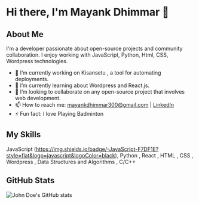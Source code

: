 # Hi there, I'm Mayank Dhimmar 👋

## About Me
I'm a  developer passionate about open-source projects and community collaboration. I enjoy working with JavaScript, Python, Html, CSS, Wordpress technologies.

- 🔭 I’m currently working on Kisansetu , a tool for automating deployments.
- 🌱 I’m currently learning about Wordpress and React.js.
- 👯 I’m looking to collaborate on any open-source project that involves web development.
- 📫 How to reach me: [mayankdhimmar300@gmail.com](mailto:mayankdhimmar300@.com) | [LinkedIn](https://www.linkedin.com/in/mayank-dhimmar-4895b7235/)
- ⚡ Fun fact: I love Playing Badminton 

## My Skills
JavaScript (https://img.shields.io/badge/-JavaScript-F7DF1E?style=flat&logo=javascript&logoColor=black),
Python ,
React ,
HTML ,
CSS ,
Wordpress ,
Data Structures and Algorithms ,
C/C++




## GitHub Stats
![John Doe's GitHub stats](https://github-readme-stats.vercel.app/api?username=Mayank11d&show_icons=true&theme=radical)
